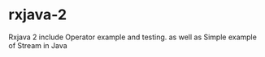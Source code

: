 # rxjava-2
Rxjava 2 include Operator example and testing. as well as Simple example of Stream in Java
